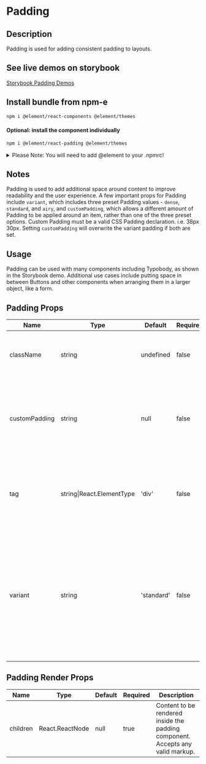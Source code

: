 # Padding

## Description

Padding is used for adding consistent padding to layouts.

## See live demos on storybook

[Storybook Padding Demos](https://element-react.bayer.com/?path=/story/components-padding)

## Install bundle from npm-e

```bash
npm i @element/react-components @element/themes
```

#### Optional: install the component individually

```bash
npm i @element/react-padding @element/themes
```

<details>

<summary>
Please Note: You will need to add @element to your .npmrc!
</summary>

Open `~/.npmrc` in an editor and add the following line to enable the `@element`
scope:

```bash

@element:registry=https://npm.platforms.engineering

```

### Troubleshooting

See below if you have never installed a package from Bayer's npm-enterprise or
run into the following error:

```bash

npm ERR! code E401
npm ERR! Unable to authenticate, your authentication token seems to be invalid.
npm ERR! To correct this please trying logging in again with:
npm ERR!     npm login

```

### Setup an access token

See the
[devtools npm-e guide](https://devtools.bayer.com/docs/development/package-management/npm/)
to learn how to create an access token if this is the first time you are using a
npm-e package at Bayer or you do not have a line that starts with the following
in your `~/.npmrc` file:

`//npm.platforms.engineering/:_authToken=`

</details>

## Notes

Padding is used to add additional space around content to improve readability and the user experience. A few important props for Padding include `variant`, which includes three preset Padding values - `dense`, `standard`, and `airy`, and `customPadding`, which allows a different amount of Padding to be applied around an item, rather than one of the three preset options. Custom Padding must be a valid CSS Padding declaration. i.e. 38px 30px. Setting `customPadding` will overwrite the variant padding if both are set.

## Usage

Padding can be used with many components including Typobody, as shown in the Storybook demo. Additional use cases include putting space in between Buttons and other components when arranging them in a larger object, like a form.

## Padding Props

| Name          | Type                      | Default    | Required | Description                                                                                                                                                                                 |
| ------------- | ------------------------- | ---------- | -------- | ------------------------------------------------------------------------------------------------------------------------------------------------------------------------------------------- |
| className     | string                    | undefined  | false    | The css class name to be passed through to the component markup.                                                                                                                            |
| customPadding | string                    | null       | false    | Adds a custom padding style to the child content. Must be a valid CSS padding declaration. i.e. 38px 30px                                                                                   |
| tag           | string\|React.ElementType | 'div'      | false    | By default a div will be rendered, this allow another tag to be used instead. A block type component is suggested.                                                                          |
| variant       | string                    | 'standard' | false    | Applies the specified padding amount. `dense` is 8px, `standard` is 16px, and `airy` is 24px. If `customPadding` is used, this will be ignored.<br />Accepted Values: dense, standard, airy |

## Padding Render Props

| Name     | Type            | Default | Required | Description                                                                    |
| -------- | --------------- | ------- | -------- | ------------------------------------------------------------------------------ |
| children | React.ReactNode | null    | true     | Content to be rendered inside the padding component. Accepts any valid markup. |
